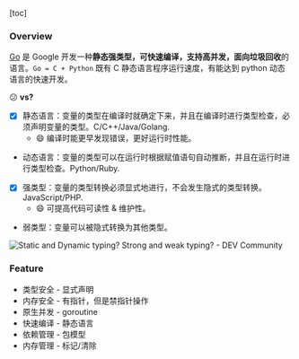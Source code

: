 [toc]

### Overview

[Go](https://go.dev/doc/) 是 Google 开发一种**静态强类型，可快速编译，支持高并发，面向垃圾回收**的语言。`Go = C + Python` 既有 C 静态语言程序运行速度，有能达到 python 动态语言的快速开发。

:confused: **vs?**

- [x] 静态语言：变量的类型在编译时就确定下来，并且在编译时进行类型检查，必须声明变量的类型。C/C++/Java/Golang.
  - :smile: 编译时能更早发现错误，更好运行时性能。
- 动态语言：变量的类型可以在运行时根据赋值语句自动推断，并且在运行时进行类型检查。Python/Ruby.
- [x] 强类型：变量的类型转换必须显式地进行，不会发生隐式的类型转换。JavaScript/PHP.
  - :smile: 可提高代码可读性 & 维护性。
- 弱类型：变量可以被隐式转换为其他类型。

![Static and Dynamic typing? Strong and weak typing? - DEV Community](https://res.cloudinary.com/practicaldev/image/fetch/s--i1yqfSl1--/c_imagga_scale,f_auto,fl_progressive,h_900,q_auto,w_1600/https://miro.medium.com/max/1400/1%2ABddwVWW6hFU0miT9DCbUWQ.png)

### Feature

- 类型安全 - 显式声明
- 内存安全 - 有指针，但是禁指针操作
- 原生并发 - goroutine
- 快速编译 - 静态语言
- 依赖管理 - 包模型
- 内存管理 - 标记/清除



